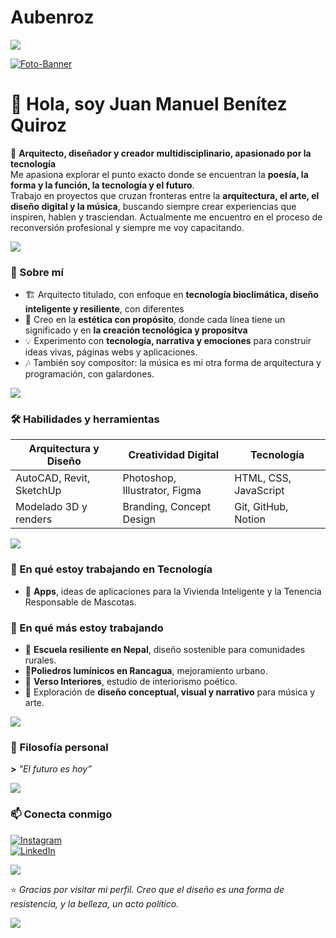 # Aubenroz
<img src="https://user-images.githubusercontent.com/73097560/115834477-dbab4500-a447-11eb-908a-139a6edaec5c.gif" style="max-width: 100%; display: inline-block;" data-target="animated-image.originalImage">

<a href='https://postimg.cc/dL6Bt0vw' target='_blank'><img src='https://i.postimg.cc/dVPS67xk/Copia-de-NK-Banner-Wattpad.jpg' border='0' alt='Foto-Banner'/></a>

# 👋 Hola, soy **Juan Manuel Benítez Quiroz**

🎨 **Arquitecto, diseñador y creador multidisciplinario, apasionado por la tecnología**  
Me apasiona explorar el punto exacto donde se encuentran la **poesía, la forma y la función, la tecnología y el futuro**.  
Trabajo en proyectos que cruzan fronteras entre la **arquitectura, el arte, el diseño digital y la música**, buscando siempre crear experiencias que inspiren, hablen y trasciendan. Actualmente me encuentro en el proceso de reconversión profesional y siempre me voy capacitando.

<img src="https://user-images.githubusercontent.com/73097560/115834477-dbab4500-a447-11eb-908a-139a6edaec5c.gif" style="max-width: 100%; display: inline-block;" data-target="animated-image.originalImage">

### 🧭 Sobre mí
- 🏗️ Arquitecto titulado, con enfoque en **tecnología bioclimática, diseño inteligente y resiliente**, con diferentes 
- 🌱 Creo en la **estética con propósito**, donde cada línea tiene un significado y en **la creación tecnológica y propositva**
- 💡 Experimento con **tecnología, narrativa y emociones** para construir ideas vivas, páginas webs y aplicaciones.  
- 🎶 También soy compositor: la música es mi otra forma de arquitectura y programación, con galardones.

<img src="https://user-images.githubusercontent.com/73097560/115834477-dbab4500-a447-11eb-908a-139a6edaec5c.gif" style="max-width: 100%; display: inline-block;" data-target="animated-image.originalImage">

### 🛠️ Habilidades y herramientas
| Arquitectura y Diseño | Creatividad Digital | Tecnología |
|------------------------|--------------------|-------------|
| AutoCAD, Revit, SketchUp | Photoshop, Illustrator, Figma | HTML, CSS, JavaScript |
| Modelado 3D y renders | Branding, Concept Design | Git, GitHub, Notion |

<img src="https://user-images.githubusercontent.com/73097560/115834477-dbab4500-a447-11eb-908a-139a6edaec5c.gif" style="max-width: 100%; display: inline-block;" data-target="animated-image.originalImage">

### 🚀 En qué estoy trabajando en Tecnología
- 🏫 **Apps**, ideas de aplicaciones para la Vivienda Inteligente y la Tenencia Responsable de Mascotas.

### 🚀 En qué más estoy trabajando
- 🏫 **Escuela resiliente en Nepal**, diseño sostenible para comunidades rurales.
- 🌟**Poliedros lumínicos en Rancagua**, mejoramiento urbano.  
- 🌿 **Verso Interiores**, estudio de interiorismo poético.  
- 🧠 Exploración de **diseño conceptual, visual y narrativo** para música y arte.  

<img src="https://user-images.githubusercontent.com/73097560/115834477-dbab4500-a447-11eb-908a-139a6edaec5c.gif" style="max-width: 100%; display: inline-block;" data-target="animated-image.originalImage">

### 🌌 Filosofía personal
__>__ _"El futuro es hoy”_



<img src="https://user-images.githubusercontent.com/73097560/115834477-dbab4500-a447-11eb-908a-139a6edaec5c.gif" style="max-width: 100%; display: inline-block;" data-target="animated-image.originalImage">

### 📫 Conecta conmigo
[![Instagram](https://img.shields.io/badge/Instagram-%40juanbenitez-blueviolet?logo=instagram)](https://instagram.com/jmaanuel_)  
[![LinkedIn](https://img.shields.io/badge/LinkedIn-Juan%20Benítez-blue?logo=linkedin)]([https://linkedin.com/juanmanuel.](https://cl.linkedin.com/in/juanmanuelben))  

<img src="https://user-images.githubusercontent.com/73097560/115834477-dbab4500-a447-11eb-908a-139a6edaec5c.gif" style="max-width: 100%; display: inline-block;" data-target="animated-image.originalImage">

⭐ *Gracias por visitar mi perfil. Creo que el diseño es una forma de resistencia, y la belleza, un acto político.*

<img src="https://user-images.githubusercontent.com/73097560/115834477-dbab4500-a447-11eb-908a-139a6edaec5c.gif" style="max-width: 100%; display: inline-block;" data-target="animated-image.originalImage">
